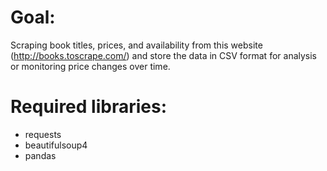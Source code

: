 # Goal:
Scraping book titles, prices, and availability from this website (http://books.toscrape.com/) and store the data in CSV format for analysis or monitoring price changes over time.

# Required libraries:
- requests
- beautifulsoup4
- pandas
